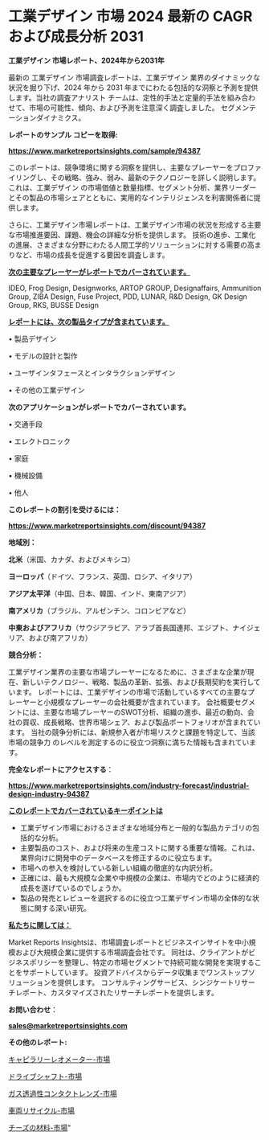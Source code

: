 # 工業デザイン 市場 2024 最新の CAGR および成長分析 2031

<strong>工業デザイン 市場レポート、2024年から2031年</strong>

最新の 工業デザイン 市場調査レポートは、工業デザイン 業界のダイナミックな状況を掘り下げ、2024 年から 2031 年までにわたる包括的な洞察と予測を提供します。当社の調査アナリスト チームは、定性的手法と定量的手法を組み合わせて、市場の可能性、傾向、および予測を注意深く調査しました。 セグメンテーションダイナミクス。



<strong>レポートのサンプル コピーを取得:</strong> <a href=https://www.marketreportsinsights.com/sample/94387>

<strong><u>https://www.marketreportsinsights.com/sample/94387</u></strong></a>

このレポートは、競争環境に関する洞察を提供し、主要なプレーヤーをプロファイリングし、その戦略、強み、弱み、最新のテクノロジーを詳しく説明します。 これは、工業デザイン の市場価値と数量指標、セグメント分析、業界リーダーとその製品の市場シェアとともに、実用的なインテリジェンスを利害関係者に提供します。

さらに、工業デザイン市場レポートは、工業デザイン市場の状況を形成する主要な市場推進要因、課題、機会の詳細な分析を提供します。 技術の進歩、工業化の進展、さまざまな分野にわたる人間工学的ソリューションに対する需要の高まりなど、市場の成長を促進する要因を調査します。



<strong><u>次の主要なプレーヤーがレポートでカバーされています。</u></strong>

IDEO, Frog Design, Designworks, ARTOP GROUP, Designaffairs, Ammunition Group, ZIBA Design, Fuse Project, PDD, LUNAR, R&D Design, GK Design Group, RKS, BUSSE Design



<strong><u><b>レポートには、次の製品タイプが含まれています。</b></u></strong>

• 製品デザイン

• モデルの設計と製作

• ユーザインタフェースとインタラクションデザイン

• その他の工業デザイン



<strong><b>次のアプリケーションがレポートでカバーされています。</b></strong>

• 交通手段

• エレクトロニック

• 家庭

• 機械設備

• 他人



<strong><b>このレポートの割引を受けるには：</b></strong><a href=https://www.marketreportsinsights.com/discount/94387>

<strong><u>https://www.marketreportsinsights.com/discount/94387</u></strong></a>



<strong>地域別：</strong>



<strong>北米</strong>（米国、カナダ、およびメキシコ）



<strong>ヨーロッパ</strong>（ドイツ、フランス、英国、ロシア、イタリア）



<strong>アジア太平洋</strong>（中国、日本、韓国、インド、東南アジア）



<strong>南アメリカ</strong>（ブラジル、アルゼンチン、コロンビアなど）



<strong>中東およびアフリカ</strong>（サウジアラビア、アラブ首長国連邦、エジプト、ナイジェリア、および南アフリカ）



<strong>競合分析：</strong>

工業デザイン業界の主要な市場プレーヤーになるために、さまざまな企業が現在、新しいテクノロジー、戦略、製品の革新、拡張、および長期契約を実行しています。 レポートには、工業デザインの市場で活動しているすべての主要なプレーヤーと小規模なプレーヤーの会社概要が含まれています。 会社概要セグメントには、主要な市場プレーヤーのSWOT分析、組織の進歩、最近の動向、会社の買収、成長戦略、世界市場シェア、および製品ポートフォリオが含まれています。 当社の競争分析には、新規参入者が市場リスクと課題を特定して、当該市場の競争力 のレベルを測定するのに役立つ洞察に満ちた情報も含まれています。



<strong>完全なレポートにアクセスする</strong>：

<a href=https://www.marketreportsinsights.com/industry-forecast/industrial-design-industry-94387>

<strong><u>https://www.marketreportsinsights.com/industry-forecast/industrial-design-industry-94387</u></strong></a>



<strong><u><b>このレポートでカバーされているキーポイントは</b></u></strong>
<ul>
  <li>工業デザイン市場におけるさまざまな地域分布と一般的な製品カテゴリの包括的な分析。</li>
  <li>主要製品のコスト、および将来の生産コストに関する重要な情報。これは、業界向けに開発中のデータベースを修正するのに役立ちます。</li>
  <li>市場への参入を検討している新しい組織の徹底的な内訳分析。</li>
  <li>正確には、最も大規模な企業や中規模の企業は、市場内でどのように経済的成長を遂げているのでしょうか。</li>
  <li>製品の発売とレビューを選択するのに役立つ工業デザイン市場の全体的な状態に関する深い研究。</li>
</ul>


<strong><u><b>私たちに関しては：</b></u></strong>

Market Reports Insightsは、市場調査レポートとビジネスインサイトを中小規模および大規模企業に提供する市場調査会社です。 同社は、クライアントがビジネスポリシーを整理し、特定の市場セグメントで持続可能な開発を実現することをサポートしています。 投資アドバイスからデータ収集までワンストップソリューションを提供します。 コンサルティングサービス、シンジケートリサーチレポート、カスタマイズされたリサーチレポートを提供します。



<strong><b>お問い合わせ</b></strong>：

<a href=mailto:sales@marketreportsinsights.com>

<strong><u>sales@marketreportsinsights.com</u></strong></a>



<strong>その他のレポート:</strong>

<a href=https://www.linkedin.com/pulse/キャピラリーレオメーター-市場-2023-収益と成長ドライバー-2030-lduuc/>キャピラリーレオメーター-市場</a>

<a href=https://www.linkedin.com/pulse/ドライブシャフト-市場-2023-収益と成長ドライバー-2030-consumer-connection-collective-360-hwfhf/>ドライブシャフト-市場</a>

<a href=https://www.linkedin.com/pulse/ガス透過性コンタクトレンズ-市場-2023-収益と成長ドライバー-2030-q4kpf/>ガス透過性コンタクトレンズ-市場</a>

<a href=https://www.linkedin.com/pulse/車両リサイクル-市場-2023-新興市場-将来の動向と市場需要-2030-nbbhf/>車両リサイクル-市場</a>

<a href=https://www.linkedin.com/pulse/チーズの材料-市場-2023-swot-分析と成長率-2030-pr-news-hub-dgpuf/>チーズの材料-市場</a>"
